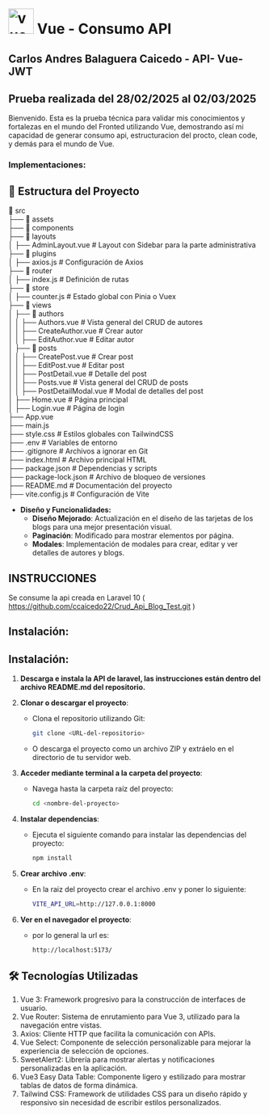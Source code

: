 # <img src="https://vuejs.org//images/logo.png" alt="vue Logo" width="50" height="50"/> Vue - Consumo API

## Carlos Andres Balaguera Caicedo - API- Vue-JWT

## Prueba realizada del 28/02/2025 al 02/03/2025

Bienvenido. Esta es la prueba técnica para validar mis conocimientos y fortalezas en el mundo del Fronted utilizando Vue, demostrando así mi capacidad de generar consumo api, estructuracion del procto, clean code, y demás para el mundo de Vue.

### Implementaciones:

## 📌 Estructura del Proyecto

📂 src  
 ├── 📂 assets  
 ├── 📂 components  
 ├── 📂 layouts  
 │    ├── AdminLayout.vue  # Layout con Sidebar para la parte administrativa  
 ├── 📂 plugins  
 │    ├── axios.js  # Configuración de Axios  
 ├── 📂 router  
 │    ├── index.js  # Definición de rutas  
 ├── 📂 store  
 │    ├── counter.js  # Estado global con Pinia o Vuex  
 ├── 📂 views  
 │    ├── 📂 authors  
 │    │    ├── Authors.vue  # Vista general del CRUD de autores  
 │    │    ├── CreateAuthor.vue  # Crear autor  
 │    │    ├── EditAuthor.vue  # Editar autor  
 │    ├── 📂 posts  
 │    │    ├── CreatePost.vue  # Crear post  
 │    │    ├── EditPost.vue  # Editar post  
 │    │    ├── PostDetail.vue  # Detalle del post  
 │    │    ├── Posts.vue  # Vista general del CRUD de posts  
 │    │    ├── PostDetailModal.vue  # Modal de detalles del post  
 │    ├── Home.vue  # Página principal  
 │    ├── Login.vue  # Página de login  
 ├── App.vue  
 ├── main.js  
 ├── style.css  # Estilos globales con TailwindCSS  
 ├── .env  # Variables de entorno  
 ├── .gitignore  # Archivos a ignorar en Git  
 ├── index.html  # Archivo principal HTML  
 ├── package.json  # Dependencias y scripts  
 ├── package-lock.json  # Archivo de bloqueo de versiones  
 ├── README.md  # Documentación del proyecto  
 ├── vite.config.js  # Configuración de Vite  


- **Diseño y Funcionalidades:**
  - **Diseño Mejorado**: Actualización en el diseño de las tarjetas de los blogs para una mejor presentación visual.
  - **Paginación**: Modificado para mostrar elementos por página.
  - **Modales**: Implementación de modales para crear, editar y ver detalles de autores y blogs.

## INSTRUCCIONES
Se consume la api creada en Laravel 10 ( https://github.com/ccaicedo22/Crud_Api_Blog_Test.git )


## Instalación:
## Instalación:
1. **Descarga e instala la API de laravel, las instrucciones están dentro del archivo README.md del repositorio.**

2. **Clonar o descargar el proyecto**:
    - Clona el repositorio utilizando Git:
      ```bash
      git clone <URL-del-repositorio>
      ```
    - O descarga el proyecto como un archivo ZIP y extráelo en el directorio de tu servidor web.

3. **Acceder mediante terminal a la carpeta del proyecto**:
    - Navega hasta la carpeta raíz del proyecto:
      ```bash
      cd <nombre-del-proyecto>
      ```

4. **Instalar dependencias**:
    - Ejecuta el siguiente comando para instalar las dependencias del proyecto:
      ```bash
      npm install
      ```
5. **Crear archivo .env**:
    - En la raiz del proyecto crear el archivo .env y poner lo siguiente:
      ```bash
      VITE_API_URL=http://127.0.0.1:8000

      ```
6. **Ver en el navegador el proyecto**:
    - por lo general la url es:
      ```bash
      http://localhost:5173/
      ```



## 🛠️ Tecnologías Utilizadas
1. Vue 3: Framework progresivo para la construcción de interfaces de usuario.
2. Vue Router: Sistema de enrutamiento para Vue 3, utilizado para la navegación entre vistas.
3. Axios: Cliente HTTP que facilita la comunicación con APIs.
4. Vue Select: Componente de selección personalizable para mejorar la experiencia de selección de opciones.
5. SweetAlert2: Librería para mostrar alertas y notificaciones personalizadas en la aplicación.
6. Vue3 Easy Data Table: Componente ligero y estilizado para mostrar tablas de datos de forma dinámica.
7. Tailwind CSS: Framework de utilidades CSS para un diseño rápido y responsivo sin necesidad de escribir estilos personalizados. 
